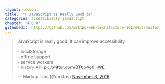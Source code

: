 ```yaml
---
layout: lesson
title:  "🚀 JavaScript is Really Good 👍"
categories: accessibility javascript
chapter: "4.8.0"
githubedit: https://github.com/mrktps/web-architecture-101/edit/master/_unit_4/javascript-is-really-good.markdown
---
```



<blockquote class="twitter-tweet" data-conversation="none" data-lang="en"><p lang="en" dir="ltr">JavaScript is really good! It can improve accessibility <br /><br /> - localStorage<br /> - offline support<br /> - service workers<br /> - history API <a href="https://t.co/BTQo4o0HWE">pic.twitter.com/BTQo4o0HWE</a></p>&mdash; Markup Tips (@mrktps) <a href="https://twitter.com/mrktps/status/794314314215780352">November 3, 2016</a></blockquote> 